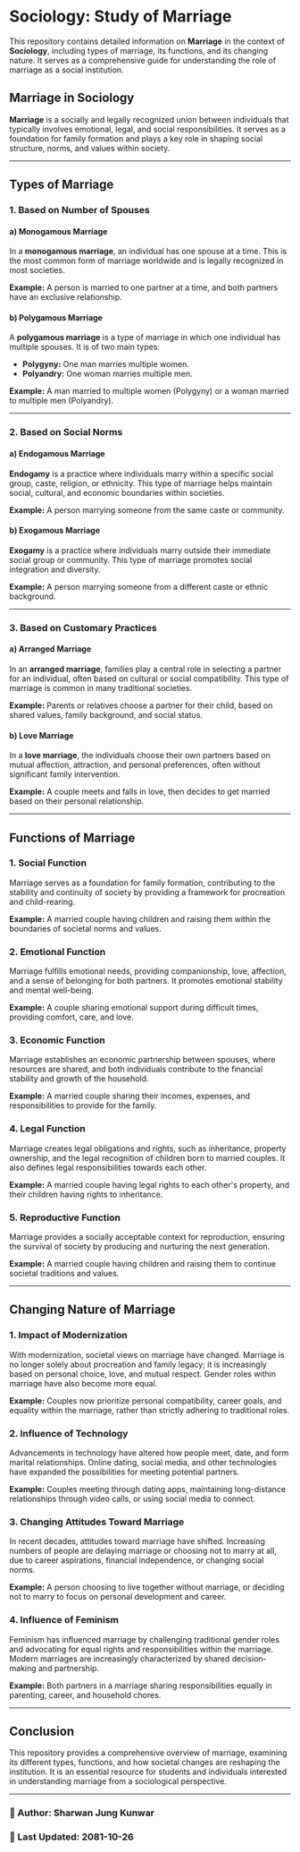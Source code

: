 # Sociology: Study of Marriage

This repository contains detailed information on **Marriage** in the context of **Sociology**, including types of marriage, its functions, and its changing nature. It serves as a comprehensive guide for understanding the role of marriage as a social institution.

## Marriage in Sociology

**Marriage** is a socially and legally recognized union between individuals that typically involves emotional, legal, and social responsibilities. It serves as a foundation for family formation and plays a key role in shaping social structure, norms, and values within society.

---

## Types of Marriage

### 1. Based on Number of Spouses

#### a) Monogamous Marriage  
In a **monogamous marriage**, an individual has one spouse at a time. This is the most common form of marriage worldwide and is legally recognized in most societies.  

**Example:** A person is married to one partner at a time, and both partners have an exclusive relationship.

#### b) Polygamous Marriage  
A **polygamous marriage** is a type of marriage in which one individual has multiple spouses. It is of two main types:
- **Polygyny:** One man marries multiple women.
- **Polyandry:** One woman marries multiple men.  

**Example:** A man married to multiple women (Polygyny) or a woman married to multiple men (Polyandry).

---

### 2. Based on Social Norms

#### a) Endogamous Marriage  
**Endogamy** is a practice where individuals marry within a specific social group, caste, religion, or ethnicity. This type of marriage helps maintain social, cultural, and economic boundaries within societies.  

**Example:** A person marrying someone from the same caste or community.

#### b) Exogamous Marriage  
**Exogamy** is a practice where individuals marry outside their immediate social group or community. This type of marriage promotes social integration and diversity.  

**Example:** A person marrying someone from a different caste or ethnic background.

---

### 3. Based on Customary Practices

#### a) Arranged Marriage  
In an **arranged marriage**, families play a central role in selecting a partner for an individual, often based on cultural or social compatibility. This type of marriage is common in many traditional societies.  

**Example:** Parents or relatives choose a partner for their child, based on shared values, family background, and social status.

#### b) Love Marriage  
In a **love marriage**, the individuals choose their own partners based on mutual affection, attraction, and personal preferences, often without significant family intervention.  

**Example:** A couple meets and falls in love, then decides to get married based on their personal relationship.

---

## Functions of Marriage

### 1. Social Function
Marriage serves as a foundation for family formation, contributing to the stability and continuity of society by providing a framework for procreation and child-rearing.

**Example:** A married couple having children and raising them within the boundaries of societal norms and values.

### 2. Emotional Function
Marriage fulfills emotional needs, providing companionship, love, affection, and a sense of belonging for both partners. It promotes emotional stability and mental well-being.

**Example:** A couple sharing emotional support during difficult times, providing comfort, care, and love.

### 3. Economic Function
Marriage establishes an economic partnership between spouses, where resources are shared, and both individuals contribute to the financial stability and growth of the household.

**Example:** A married couple sharing their incomes, expenses, and responsibilities to provide for the family.

### 4. Legal Function
Marriage creates legal obligations and rights, such as inheritance, property ownership, and the legal recognition of children born to married couples. It also defines legal responsibilities towards each other.

**Example:** A married couple having legal rights to each other's property, and their children having rights to inheritance.

### 5. Reproductive Function
Marriage provides a socially acceptable context for reproduction, ensuring the survival of society by producing and nurturing the next generation.

**Example:** A married couple having children and raising them to continue societal traditions and values.

---

## Changing Nature of Marriage

### 1. Impact of Modernization
With modernization, societal views on marriage have changed. Marriage is no longer solely about procreation and family legacy; it is increasingly based on personal choice, love, and mutual respect. Gender roles within marriage have also become more equal.

**Example:** Couples now prioritize personal compatibility, career goals, and equality within the marriage, rather than strictly adhering to traditional roles.

### 2. Influence of Technology
Advancements in technology have altered how people meet, date, and form marital relationships. Online dating, social media, and other technologies have expanded the possibilities for meeting potential partners.

**Example:** Couples meeting through dating apps, maintaining long-distance relationships through video calls, or using social media to connect.

### 3. Changing Attitudes Toward Marriage
In recent decades, attitudes toward marriage have shifted. Increasing numbers of people are delaying marriage or choosing not to marry at all, due to career aspirations, financial independence, or changing social norms.

**Example:** A person choosing to live together without marriage, or deciding not to marry to focus on personal development and career.

### 4. Influence of Feminism
Feminism has influenced marriage by challenging traditional gender roles and advocating for equal rights and responsibilities within the marriage. Modern marriages are increasingly characterized by shared decision-making and partnership.

**Example:** Both partners in a marriage sharing responsibilities equally in parenting, career, and household chores.

---

## Conclusion

This repository provides a comprehensive overview of marriage, examining its different types, functions, and how societal changes are reshaping the institution. It is an essential resource for students and individuals interested in understanding marriage from a sociological perspective.

---
### **📌 Author:** Sharwan Jung Kunwar  
### **📅 Last Updated:** 2081-10-26